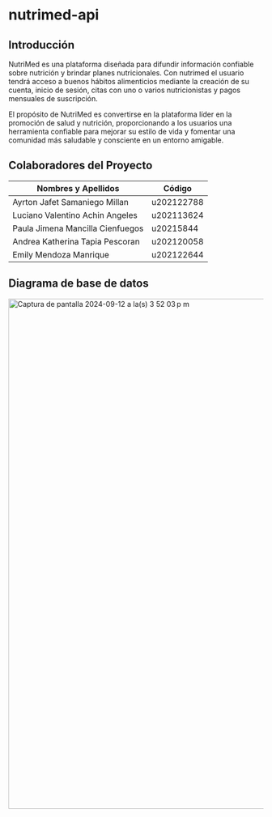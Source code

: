 # nutrimed-api

## Introducción
NutriMed es una plataforma diseñada para difundir información confiable sobre nutrición y brindar planes nutricionales. Con nutrimed el usuario tendrá acceso a buenos hábitos alimenticios mediante la creación de su cuenta, inicio de sesión, citas con uno o varios nutricionistas y pagos mensuales de suscripción.

El propósito de NutriMed es convertirse en la plataforma líder en la promoción de salud y nutrición, proporcionando a los usuarios una herramienta confiable para mejorar su estilo de vida y fomentar una comunidad más saludable y consciente en un entorno amigable.


## Colaboradores del Proyecto
| Nombres y Apellidos  | Código |
| ------------- | ------------- |
| Ayrton Jafet Samaniego Millan  | u202122788  |
| Luciano Valentino Achin Angeles  | u202113624  |
| Paula Jimena Mancilla Cienfuegos  | u20215844  |
| Andrea Katherina Tapia Pescoran  | u202120058  |
| Emily Mendoza Manrique  | u202122644  |


## Diagrama de base de datos
<img width="1008" alt="Captura de pantalla 2024-09-12 a la(s) 3 52 03 p  m" src="https://github.com/user-attachments/assets/44c1ed3e-13dc-424a-819a-2c81b382d31e">